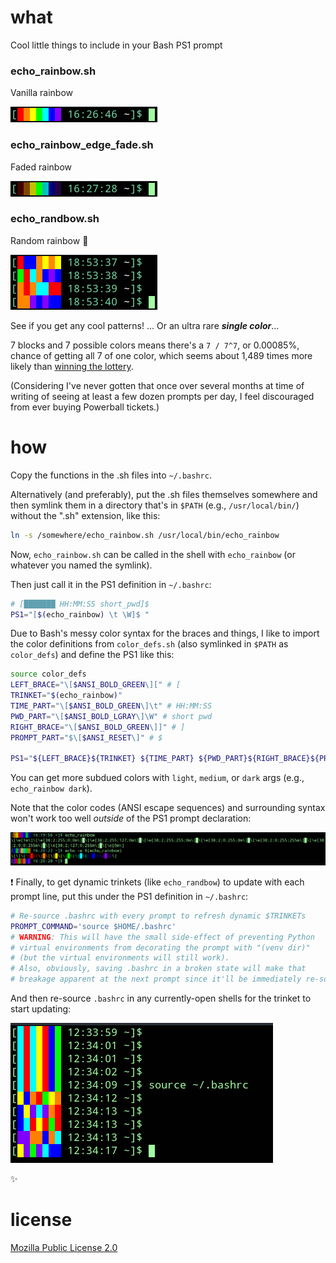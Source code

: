 # what
Cool little things to include in your Bash PS1 prompt

### echo_rainbow.sh
Vanilla rainbow

![echo_rainbow](./images/echo_rainbow.png)

### echo_rainbow_edge_fade.sh
Faded rainbow

![echo_rainbow_edge_fade](./images/echo_rainbow_edge_fade.png)

### echo_randbow.sh
Random rainbow :game_die:

![echo_randbow](./images/echo_randbow.png)

See if you get any cool patterns! ... Or an ultra rare ***single color***...

7 blocks and 7 possible colors means there's a `7 / 7^7`, or 0.00085%, chance of getting all 7 of one color, which seems about 1,489 times more likely than [winning the lottery](https://www.huffpost.com/entry/chances-of-winning-powerball-lottery_b_3288129).

(Considering I've never gotten that once over several months at time of writing of seeing at least a few dozen prompts per day, I feel discouraged from ever buying Powerball tickets.)

# how
Copy the functions in the .sh files into `~/.bashrc`.

Alternatively (and preferably), put the .sh files themselves somewhere and then symlink them in a directory that's in `$PATH` (e.g., `/usr/local/bin/`) without the ".sh" extension, like this:

```bash
ln -s /somewhere/echo_rainbow.sh /usr/local/bin/echo_rainbow
```

Now, `echo_rainbow.sh` can be called in the shell with `echo_rainbow` (or whatever you named the symlink).

Then just call it in the PS1 definition in `~/.bashrc`:

```bash
# [███████ HH:MM:SS short_pwd]$
PS1="[$(echo_rainbow) \t \W]$ "
```

Due to Bash's messy color syntax for the braces and things, I like to import the color definitions from `color_defs.sh` (also symlinked in `$PATH` as `color_defs`) and define the PS1 like this:

```bash
source color_defs
LEFT_BRACE="\[$ANSI_BOLD_GREEN\][" # [
TRINKET="$(echo_rainbow)"
TIME_PART="\[$ANSI_BOLD_GREEN\]\t" # HH:MM:SS
PWD_PART="\[$ANSI_BOLD_LGRAY\]\W" # short pwd
RIGHT_BRACE="\[$ANSI_BOLD_GREEN\]]" # ]
PROMPT_PART="$\[$ANSI_RESET\]" # $

PS1="${LEFT_BRACE}${TRINKET} ${TIME_PART} ${PWD_PART}${RIGHT_BRACE}${PROMPT_PART} "
```

You can get more subdued colors with `light`, `medium`, or `dark` args (e.g., `echo_rainbow dark`).

Note that the color codes (ANSI escape sequences) and surrounding syntax won't work too well *outside* of the PS1 prompt declaration:

![echo_rainbow not working too well outside of PS1 prompt declaration](./images/command_outside_prompt.png)

:exclamation: Finally, to get dynamic trinkets (like `echo_randbow`) to update with each prompt line, put this under the PS1 definition in `~/.bashrc`:

```bash
# Re-source .bashrc with every prompt to refresh dynamic $TRINKETs
PROMPT_COMMAND='source $HOME/.bashrc'
# WARNING: This will have the small side-effect of preventing Python
# virtual environments from decorating the prompt with "(venv dir)"
# (but the virtual environments will still work).
# Also, obviously, saving .bashrc in a broken state will make that
# breakage apparent at the next prompt since it'll be immediately re-sourced.
```

And then re-source `.bashrc` in any currently-open shells for the trinket to start updating:

![randbow updating once prompt command is enabled and .bashrc is sourced in an open shell](./images/prompt_command.png)

:sparkles:

# license
[Mozilla Public License 2.0](https://mozilla.org/MPL/2.0/)
